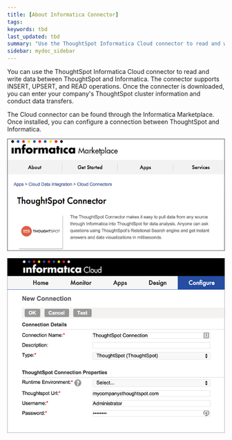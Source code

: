 ```yaml
---
title: [About Informatica Connector]
tags:
keywords: tbd
last_updated: tbd
summary: "Use the ThoughtSpot Informatica Cloud connector to read and write data."
sidebar: mydoc_sidebar
---
```

You can use the ThoughtSpot Informatica Cloud connector to read and write data between ThoughtSpot and Informatica. The connector supports INSERT, UPSERT, and READ operations. Once the connecter is downloaded, you can enter your company's ThoughtSpot cluster information and conduct data transfers.

The Cloud connector can be found through the Informatica Marketplace. Once installed, you can configure a connection between ThoughtSpot and Informatica.

![](/pages/images/infomaticamarketplace.png "Informatica Marketplace")

![](/pages/images/informatica_setup.png "Configuring the ThoughtSpot Connector")
